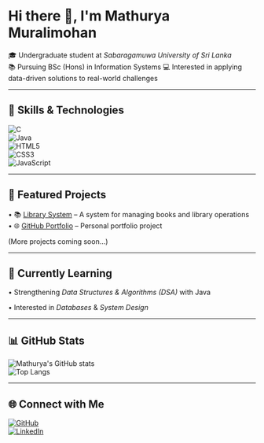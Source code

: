# Hi there 👋, I'm Mathurya Muralimohan  

🎓 Undergraduate student at *Sabaragamuwa University of Sri Lanka*  
📚 Pursuing BSc (Hons) in Information Systems 
💻 Interested in applying data-driven solutions to real-world challenges 

---

## 🚀 Skills & Technologies  

![C](https://img.shields.io/badge/C-00599C?style=for-the-badge&logo=c&logoColor=white)  
![Java](https://img.shields.io/badge/Java-ED8B00?style=for-the-badge&logo=openjdk&logoColor=white)  
![HTML5](https://img.shields.io/badge/HTML5-E34F26?style=for-the-badge&logo=html5&logoColor=white)  
![CSS3](https://img.shields.io/badge/CSS3-1572B6?style=for-the-badge&logo=css3&logoColor=white)  
![JavaScript](https://img.shields.io/badge/JavaScript-F7DF1E?style=for-the-badge&logo=javascript&logoColor=black)  

---

## 📂 Featured Projects  

•⁠  ⁠📚 [Library System](https://github.com/Mathurya-Muralimohan/library-system) – A system for managing books and library operations  
•⁠  ⁠🌐 [GitHub Portfolio](https://github.com/Mathurya-Muralimohan/GitHub-portfolio) – Personal portfolio project  

(More projects coming soon…)  

---

## 🌱 Currently Learning  

•⁠  ⁠Strengthening *Data Structures & Algorithms (DSA)* with Java  


•⁠  ⁠Interested in *Databases* & *System Design*  

---

## 📊 GitHub Stats  

![Mathurya's GitHub stats](https://github-readme-stats.vercel.app/api?username=Mathurya-Muralimohan&show_icons=true&theme=tokyonight)  
![Top Langs](https://github-readme-stats.vercel.app/api/top-langs/?username=Mathurya-Muralimohan&layout=compact&theme=tokyonight)  

---

## 🌐 Connect with Me  

[![GitHub](https://img.shields.io/badge/GitHub-100000?style=for-the-badge&logo=github&logoColor=white)](https://github.com/Mathurya-Muralimohan)  
[![LinkedIn](https://img.shields.io/badge/LinkedIn-0A66C2?style=for-the-badge&logo=linkedin&logoColor=white)](https://www.linkedin.com/in/mathurya-muralimohan-bb93b1333/) <!-- Replace with your actual LinkedIn -->
